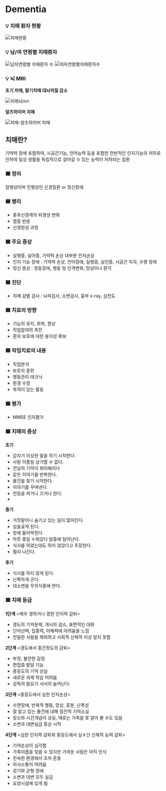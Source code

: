 # Dementia

### 💡 치매 환자 현황

![치매현황](https://user-images.githubusercontent.com/80687195/178108900-f1304217-9770-49c7-ac71-63881ebb5292.png)

### 💡 남/여 연령별 치매환자
![남자연령별 치매환자 수](https://user-images.githubusercontent.com/80687195/178108903-7277ec6a-63dc-478c-bcaf-16e20ae6b2a1.png)
![여자연령별치매환자수](https://user-images.githubusercontent.com/80687195/178108906-29ba050a-678a-4849-9e43-988b7a309096.png)

### 💡 뇌 MRI

**초기 치매, 말기치매 대뇌피질 감소**

![치매뇌mri](https://user-images.githubusercontent.com/80687195/178109560-edfcf824-9982-4a59-a85d-06e9a223c5a7.png)


**알츠하이머 치매**

![치매-알츠하이머 치매](https://user-images.githubusercontent.com/80687195/178109483-5c0bd324-47a8-4f25-a0f1-8b94c9c7f8fe.png)


## 치매란?
기억력 장애 포함하여, 시공간기능, 언어능력 등을 포함한 전반적인 인지기능의 저하로 인하여 일상 생활을 독립적으로 살아갈 수 있는 능력이 저하되는 질환

### 🟥 정의 
잠행성이며 진행성인 신경질환 or 정신장애

### 🟥 병리
- 중추신경계의 퇴행성 변화
- 염증 반응
- 신경원성 과정

### 🟥 주요 증상
- 실행증, 실어증, 기억력 손상 대부분 인지손상
- 인지 기능 장애 : 기억력 손상, 언어장애, 실행증, 실인증, 시공간 지각, 수행 장애
- 정신 증상 : 정동장애, 행동 및 인격변화, 망상이나 환각

### 🟥 진단
- 치매 감별 검사 : 뇌파검사, 소변검사, 흉부 x-ray, 심전도

### 🟥 치료의 방향
- 기능의 유지, 회복, 향상
- 직업참여의 촉진
- 환자 보호에 대한 용이성 확보

### 🟥 작업치료의 내용
- 작업분석
- 보호자 훈련
- 행동관리 테크닉
- 환경 수정
- 목적이 있는 활동

### 🟥 평가
- MMSE 인지평가

### 🟥 치매의 증상
**초기**
- 갑자기 이상한 말을 하기 시작한다.
- 사람 이름일 상기할 수 없다.
- 전날의 기억이 희미해지다
- 같은 이야기를 반복한다.
- 물건을 찾기 시작한다.
- 이야기를 꾸며낸다.
- 전등을 켜거나 끄거나 한다.
- 
**중기**
- 거짓말이나 숨기고 있는 일이 많아진다.
- 심술궂게 된다.
- 방에 틀어박힌다.
- 하루 종일 누워있다 밤중에 일어난다.
- 식사를 하였는데도 하지 않았다고 주장한다.
- 멀리 나간다.

**후기**
- 식사를 하지 않게 된다.
- 난폭하게 군다.
- 대소변을 무의식중에 싼다.

### 🟥 치매 등급
**1단계**
<매우 경하거나 경한 인지력 감퇴>
- 경도의 기억문제, 개시의 감소, 표면적인 대화
- 단어선택, 집중력, 이해력에 어려움을 느낌
- 친밀한 사람을 제외하고 사회적 신체적 이상 알지 못함

**2단계**
<경도에서 중간정도의 감퇴>
- 부정, 불안한 감정
- 편집증 발달 기능
- 중등도의 기억 상실
- 새로운 과제 학습 어려움
- 감독의 필요가 서서히 늘어난다.

**3단계**
<중등도에서 심한 인지손상>
- 수면장애, 반복적 행동, 망상, 흥분, 난폭성
- 잘 알고 있는 물건에 대해 점진적 기억소실
- 장소와 시간개념이 상실, 때로는 가족을 못 알아 볼 수도 있음
- 소변과 대변실금 증상 시작

**4단계**
<심한 인지력 감퇴와 중등도에서 심ㅎ산 신체적 능력 감퇴>
- 기억손상이 심각함
- 가족이름을 잊을 수 있지만 가까운 사람은 아직 인식
- 친숙한 환경에서 조차 혼동
- 의사소통이 어려움
- 걷기와 균형 장애
- 소변과 대변 모두 실금
- 요양시설에 있게 됨
